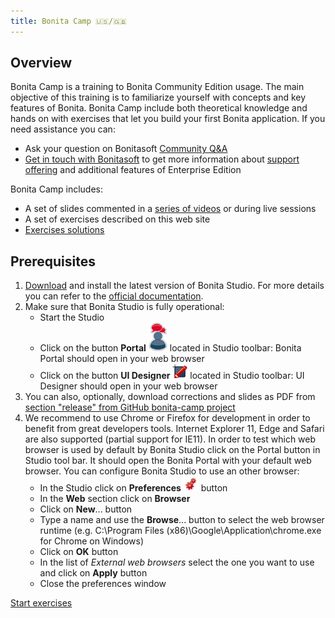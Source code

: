 ```yaml
---
title: Bonita Camp 🇺🇸/🇬🇧
---
```


## Overview

Bonita Camp is a training to Bonita Community Edition usage. The main objective of this training is to familiarize yourself with concepts and key features of Bonita. Bonita Camp include both theoretical knowledge and hands on with exercises that let you build your first Bonita application. 
If you need assistance you can:
* Ask your question on Bonitasoft [Community Q&A](https://community.bonitasoft.com/questions-and-answers)
* [Get in touch with Bonitasoft](https://www.bonitasoft.com/contact-us) to get more information about [support offering](https://www.bonitasoft.com/support) and additional features of Enterprise Edition

Bonita Camp includes:
* A set of slides commented in a [series of videos](https://www.youtube.com/playlist?list=PLvvoQatxaHOMHRiP7hFayNXTJNdxIEiYp) or during live sessions
* A set of exercises described on this web site
* [Exercises solutions](https://github.com/Bonitasoft-Community/bonita-camp/releases/latest)

## Prerequisites
1. [Download](https://www.bonitasoft.com/downloads) and install the latest version of Bonita Studio. For more details you can refer to the [official documentation](https://documentation.bonitasoft.com/bonita//bonita-studio-download-installation).
1. Make sure that Bonita Studio is fully operational:
   - Start the Studio
   - Click on the button **Portal** ![portal-icon](images/portal-icon.png) located in Studio toolbar: Bonita Portal should open in your web browser
   - Click on the button **UI Designer** ![icon UI Designer](images/ui_designer_24x24.png) located in Studio toolbar: UI Designer should open in your web browser
1. You can also, optionally, download corrections and slides as PDF from [section "release" from GitHub bonita-camp project](https://github.com/Bonitasoft-Community/bonita-camp/releases/latest)
1. We recommend to use Chrome or Firefox for development in order to benefit from great developers tools. Internet Explorer 11, Edge and Safari are also supported (partial support for IE11). In order to test which web browser is used by default by Bonita Studio click on the Portal button in Studio tool bar. It should open the Bonita Portal with your default web browser. You can configure Bonita Studio to use an other browser:     
   - In the Studio click on **Preferences** ![icon preferences](images/preferences.png) button
   - In the **Web** section click on **Browser**
   - Click on **New**... button
   - Type a name and use the **Browse**... button to select the web browser runtime (e.g. C:\Program Files (x86)\Google\Application\chrome.exe for Chrome on Windows) 
   - Click on **OK** button
   - In the list of *External web browsers* select the one you want to use and click on **Apply** button
   - Close the preferences window

[Start exercises](00-introduction.md)
